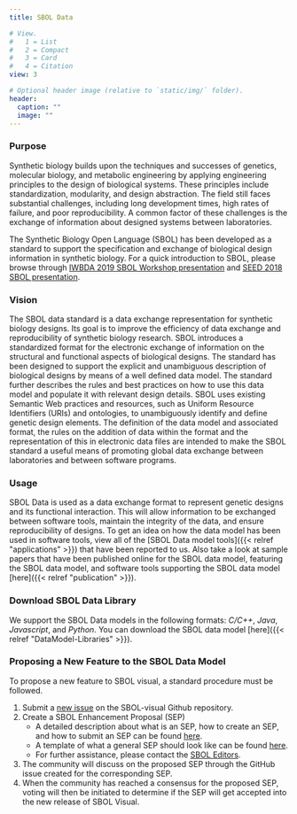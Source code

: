 ```yaml
---
title: SBOL Data

# View.
#   1 = List
#   2 = Compact
#   3 = Card
#   4 = Citation
view: 3

# Optional header image (relative to `static/img/` folder).
header:
  caption: ""
  image: ""
---
```


### Purpose

Synthetic biology builds upon the techniques and successes of genetics, molecular biology, and metabolic engineering by applying engineering principles to the design of biological systems. These principles include standardization, modularity, and design abstraction. The field still faces substantial challenges, including long development times, high rates of failure, and poor reproducibility. A common factor of these challenges is the exchange of information about designed systems between laboratories.

The Synthetic Biology Open Language (SBOL) has been developed as a standard to support the specification and exchange of biological design information in synthetic biology. For a quick introduction to SBOL, please browse through [IWBDA 2019 SBOL Workshop presentation](https://github.com/SynBioDex/Community-Media/blob/master/2019/IWBDA19/IWBDA2019.pdf) and [SEED 2018 SBOL presentation](https://github.com/SynBioDex/Community-Media/blob/master/2018/SEED/Workshop-Introduction.pptx).

### Vision

The SBOL data standard is a data exchange representation for synthetic biology designs. Its goal is to improve the efficiency of data exchange and reproducibility of synthetic biology research. SBOL introduces a standardized format for the electronic exchange of information on the structural and functional aspects of biological designs. The standard has been designed to support the explicit and unambiguous description of biological designs by means of a well defined data model. The standard further describes the rules and best practices on how to use this data model and populate it with relevant design details. SBOL uses existing Semantic Web practices and resources, such as Uniform Resource Identifiers (URIs) and ontologies, to unambiguously identify and define genetic design elements. The definition of the data model and associated format, the rules on the addition of data within the format and the representation of this in electronic data files are intended to make the SBOL standard a useful means of promoting global data exchange between laboratories and between software programs.

### Usage

SBOL Data is used as a data exchange format to represent genetic designs and its functional interaction.
This will allow information to be exchanged between software tools, maintain the integrity of the data, and ensure reproducibility of designs.
To get an idea on how the data model has been used in software tools, view all of the [SBOL Data model tools]({{< relref "applications" >}}) that have been reported to us.
Also take a look at sample papers that have been published online for the SBOL data model, featuring the SBOL data model, and software tools supporting the SBOL data model [here]({{< relref "publication" >}}).

### Download SBOL Data Library

We support the SBOL Data models in the following formats: *C/C++*, *Java*, *Javascript*, and *Python*. You can download the SBOL data model [here]({{< relref "DataModel-Libraries" >}}).

### Proposing a New Feature to the SBOL Data Model

To propose a new feature to SBOL visual, a standard procedure must be followed.

1. Submit a [new issue](https://github.com/SynBioDex/SBOL-visual/issues) on the SBOL-visual Github repository.
2. Create a SBOL Enhancement Proposal (SEP)
    * A detailed description about what is an SEP, how to create an SEP, and how to submit an SEP can be found [here](https://github.com/SynBioDex/SEPs/issues/1).
    * A template of what a general SEP should look like can be found [here](https://raw.githubusercontent.com/SynBioDex/SEPs/master/sep_002_template.md).
    * For further assistance, please contact the [SBOL Editors](mailto:sbol-editors@googlegroups.com).
3. The community will discuss on the proposed SEP through the GitHub issue created for the corresponding SEP.
4. When the community has reached a consensus for the proposed SEP, voting will then be initiated to determine if the SEP will get accepted into the new release of SBOL Visual.
